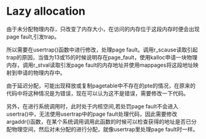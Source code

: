# Lazy allocation

由于未分配物理内存，只改变了内存大小，在访问的内存位于这段内存时便会出现page fault,引发trap。

所以需要在usertrap()函数中进行修改，处理page fault。调用r\_scause读取引起trap的原因，当值为13或15的时候说明存在page\_fault，使用kalloc申请一块物理内存，调用r\_stval读取引发page fault的内存地址并使用mappages将这段地址映射到申请的物理内存中。

由于延迟分配，可能出现释放或复制pagetable中不存在的pte的情况，在原来的代码中将这种情况是为错误，现在可以认为这不是错误，需要修改一下代码。

另外，在进行系统调用时，此时处于内核空间,若处罚page fault不会进入usertra()中，无法使用usertrap中的page fault处理代码，因此需要修改argaddr()函数，在某个系统调用调用此函数的时候可以检查获得的地址是否已分配物理空间，然后对未分配的进行分配，就像usertrap里处理page fault时一样。
